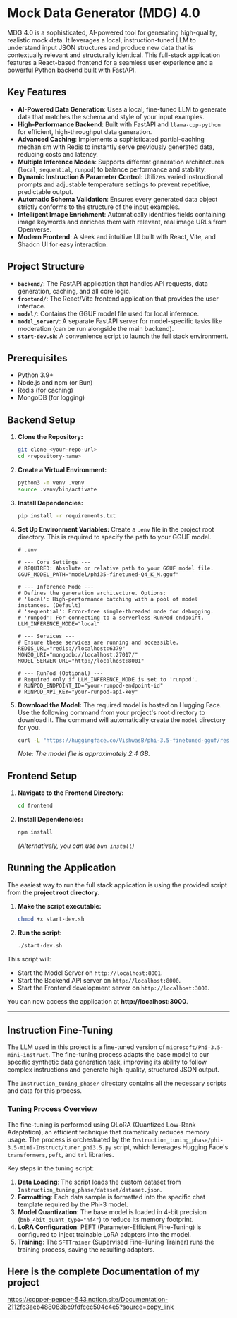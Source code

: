 # Mock Data Generator (MDG) 4.0

MDG 4.0 is a sophisticated, AI-powered tool for generating high-quality, realistic mock data. It leverages a local, instruction-tuned LLM to understand input JSON structures and produce new data that is contextually relevant and structurally identical. This full-stack application features a React-based frontend for a seamless user experience and a powerful Python backend built with FastAPI.

## Key Features

- **AI-Powered Data Generation**: Uses a local, fine-tuned LLM to generate data that matches the schema and style of your input examples.
- **High-Performance Backend**: Built with FastAPI and `llama-cpp-python` for efficient, high-throughput data generation.
- **Advanced Caching**: Implements a sophisticated partial-caching mechanism with Redis to instantly serve previously generated data, reducing costs and latency.
- **Multiple Inference Modes**: Supports different generation architectures (`local`, `sequential`, `runpod`) to balance performance and stability.
- **Dynamic Instruction & Parameter Control**: Utilizes varied instructional prompts and adjustable temperature settings to prevent repetitive, predictable output.
- **Automatic Schema Validation**: Ensures every generated data object strictly conforms to the structure of the input examples.
- **Intelligent Image Enrichment**: Automatically identifies fields containing image keywords and enriches them with relevant, real image URLs from Openverse.
- **Modern Frontend**: A sleek and intuitive UI built with React, Vite, and Shadcn UI for easy interaction.

## Project Structure

- **`backend/`**: The FastAPI application that handles API requests, data generation, caching, and all core logic.
- **`frontend/`**: The React/Vite frontend application that provides the user interface.
- **`model/`**: Contains the GGUF model file used for local inference.
- **`model_server/`**: A separate FastAPI server for model-specific tasks like moderation (can be run alongside the main backend).
- **`start-dev.sh`**: A convenience script to launch the full stack environment.

## Prerequisites

- Python 3.9+
- Node.js and npm (or Bun)
- Redis (for caching)
- MongoDB (for logging)

## Backend Setup

1.  **Clone the Repository:**
    ```bash
    git clone <your-repo-url>
    cd <repository-name>
    ```

2.  **Create a Virtual Environment:**
    ```bash
    python3 -m venv .venv
    source .venv/bin/activate
    ```

3.  **Install Dependencies:**
    ```bash
    pip install -r requirements.txt
    ```

4.  **Set Up Environment Variables:**
    Create a `.env` file in the project root directory. This is required to specify the path to your GGUF model.

    ```env
    # .env

    # --- Core Settings ---
    # REQUIRED: Absolute or relative path to your GGUF model file.
    GGUF_MODEL_PATH="model/phi35-finetuned-Q4_K_M.gguf"

    # --- Inference Mode ---
    # Defines the generation architecture. Options:
    # 'local': High-performance batching with a pool of model instances. (Default)
    # 'sequential': Error-free single-threaded mode for debugging.
    # 'runpod': For connecting to a serverless RunPod endpoint.
    LLM_INFERENCE_MODE="local"

    # --- Services ---
    # Ensure these services are running and accessible.
    REDIS_URL="redis://localhost:6379"
    MONGO_URI="mongodb://localhost:27017/"
    MODEL_SERVER_URL="http://localhost:8001"

    # --- RunPod (Optional) ---
    # Required only if LLM_INFERENCE_MODE is set to 'runpod'.
    # RUNPOD_ENDPOINT_ID="your-runpod-endpoint-id"
    # RUNPOD_API_KEY="your-runpod-api-key"
    ```

5.  **Download the Model:**
    The required model is hosted on Hugging Face. Use the following command from your project's root directory to download it. The command will automatically create the `model` directory for you.

    ```bash
    curl -L "https://huggingface.co/VishwasB/phi-3.5-finetuned-gguf/resolve/main/phi35-finetuned-Q4_K_M.gguf" --create-dirs -o "model/phi35-finetuned-Q4_K_M.gguf"
    ```
    _Note: The model file is approximately 2.4 GB._

## Frontend Setup

1.  **Navigate to the Frontend Directory:**
    ```bash
    cd frontend
    ```

2.  **Install Dependencies:**
    ```bash
    npm install
    ```
    *(Alternatively, you can use `bun install`)*

## Running the Application

The easiest way to run the full stack application is using the provided script from the **project root directory**.

1.  **Make the script executable:**
    ```bash
    chmod +x start-dev.sh
    ```

2.  **Run the script:**
    ```bash
    ./start-dev.sh
    ```

This script will:
- Start the Model Server on `http://localhost:8001`.
- Start the Backend API server on `http://localhost:8000`.
- Start the Frontend development server on `http://localhost:3000`.

You can now access the application at **http://localhost:3000**.

---

## Instruction Fine-Tuning

The LLM used in this project is a fine-tuned version of `microsoft/Phi-3.5-mini-instruct`. The fine-tuning process adapts the base model to our specific synthetic data generation task, improving its ability to follow complex instructions and generate high-quality, structured JSON output.

The `Instruction_tuning_phase/` directory contains all the necessary scripts and data for this process.

### Tuning Process Overview

The fine-tuning is performed using QLoRA (Quantized Low-Rank Adaptation), an efficient technique that dramatically reduces memory usage. The process is orchestrated by the `Instruction_tuning_phase/phi-3.5-mini-Instruct/tuner_phi3.5.py` script, which leverages Hugging Face's `transformers`, `peft`, and `trl` libraries.

Key steps in the tuning script:
1.  **Data Loading**: The script loads the custom dataset from `Instruction_tuning_phase/dataset/dataset.json`.
2.  **Formatting**: Each data sample is formatted into the specific chat template required by the Phi-3 model.
3.  **Model Quantization**: The base model is loaded in 4-bit precision (`bnb_4bit_quant_type="nf4"`) to reduce its memory footprint.
4.  **LoRA Configuration**: PEFT (Parameter-Efficient Fine-Tuning) is configured to inject trainable LoRA adapters into the model.
5.  **Training**: The `SFTTrainer` (Supervised Fine-Tuning Trainer) runs the training process, saving the resulting adapters.

## Here is the complete Documentation of my project
https://copper-pepper-543.notion.site/Documentation-2112fc3aeb488083bc9fdfcec504c4e5?source=copy_link